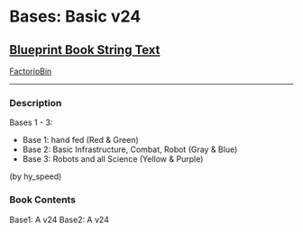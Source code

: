 # Bases: Basic v24

## [Blueprint Book String Text](https://factoriobin.com/static/cdn/forever/post/s/d/-/sD-shRFi/0/v0/blueprint-96d8c233472293f9.txt)

[FactorioBin](https://factoriobin.com/post/sD-shRFi)

-----

### Description
Bases 1 - 3:
- Base 1: hand fed (Red & Green)
- Base 2: Basic Infrastructure, Combat, Robot (Gray & Blue)
- Base 3: Robots and all Science (Yellow & Purple)

(by hy_speed)

### Book Contents
Base1: A v24
Base2: A v24

